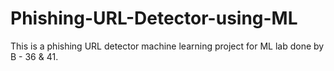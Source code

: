 # Phishing-URL-Detector-using-ML
This is a phishing URL detector machine learning project for ML lab done by B - 36 &amp; 41.
